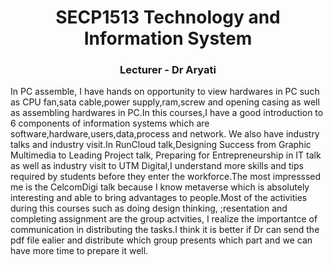 <h1 align="center">SECP1513 Technology and Information System</h1>
<h3 align="center">Lecturer - Dr Aryati</h3>
In PC assemble, I have hands on opportunity to view hardwares in PC such as CPU fan,sata cable,power supply,ram,screw and opening casing as well as assembling hardwares in PC.In this courses,I have a good introduction to 6 components of information systems which are software,hardware,users,data,process and network.
We also have industry talks and industry visit.In RunCloud talk,Designing Success from Graphic Multimedia to Leading Project talk, Preparing for Entrepreneurship in IT talk as well as industry visit to UTM Digital,I understand more skills and tips required by students before they enter the workforce.The most impresssed me is the CelcomDigi talk because I know metaverse which is absolutely interesting and able to bring advantages to people.Most of the activities during this courses such as doing design thinking, ;resentation and completing assignment are the group actvities, I  realize the importantce of communication in distributing the tasks.I think it is better if Dr can send the pdf file ealier and distribute which group presents which part and we can have more time to prepare it well.
